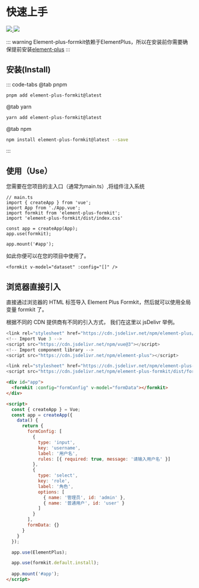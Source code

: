 # 快速上手
<p>
  <a href="https://www.npmjs.com/package/element-plus-formkit">
    <img src="https://img.shields.io/npm/v/element-plus-formkit" />
  </a>
  <a href="https://github.com/wxsub/element-plus-formkit">
    <img src="https://img.shields.io/npm/l/element-plus-formkit" />
  </a>
</p>

::: warning
Element-plus-formkit依赖于ElementPlus，所以在安装前你需要确保提前安装[element-plus](https://element-plus.org/zh-CN/guide/installation.html)
:::

## 安装(Install)

::: code-tabs
@tab pnpm
``` bash
pnpm add element-plus-formkit@latest
```

@tab yarn
``` bash
yarn add element-plus-formkit@latest
```

@tab npm
``` bash
npm install element-plus-formkit@latest --save
```
:::

## 使用（Use）
您需要在您项目的主入口（通常为main.ts）,将组件注入系统
``` ts{4,5,8}
// main.ts
import { createApp } from 'vue';
import App from './App.vue';
import formkit from 'element-plus-formkit';
import 'element-plus-formkit/dist/index.css'

const app = createApp(App);
app.use(formkit);

app.mount('#app');
```
如此你便可以在您的项目中使用了。

```vue
<formkit v-model="dataset" :config="[]" />
```

## 浏览器直接引入

直接通过浏览器的 HTML 标签导入 Element Plus Formkit，然后就可以使用全局变量 formkit 了。

根据不同的 CDN 提供商有不同的引入方式， 我们在这里以 jsDelivr 举例。

``` js
<link rel="stylesheet" href="https://cdn.jsdelivr.net/npm/element-plus/dist/index.css" />
<!-- Import Vue 3 -->
<script src="https://cdn.jsdelivr.net/npm/vue@3"></script>
<!-- Import component library -->
<script src="https://cdn.jsdelivr.net/npm/element-plus"></script>

<link rel="stylesheet" href="https://cdn.jsdelivr.net/npm/element-plus-formkit/dist/index.css">
<script src="https://cdn.jsdelivr.net/npm/element-plus-formkit/dist/formkit.umd.js"></script>
```

```html
<div id="app">
  <formkit :config="formConfig" v-model="formData"></formkit>
</div>

<script>
  const { createApp } = Vue;
  const app = createApp({
    data() {
      return {
        formConfig: [
          {
            type: 'input',
            key: 'username',
            label: '用户名',
            rules: [{ required: true, message: '请输入用户名' }]
          },
          {
            type: 'select',
            key: 'role',
            label: '角色',
            options: [
              { name: '管理员', id: 'admin' },
              { name: '普通用户', id: 'user' }
            ]
          }
        ],
        formData: {}
      }
    }
  });

  app.use(ElementPlus);

  app.use(formkit.default.install);
    
  app.mount('#app');
</script>
```